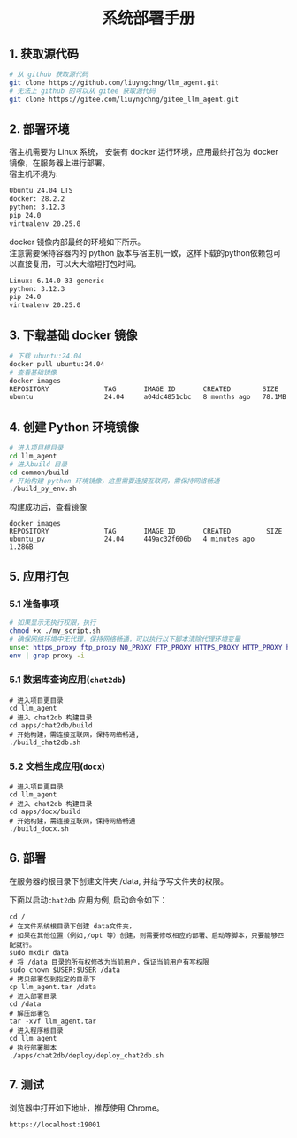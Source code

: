  <center><h1>系统部署手册</h1></center>

## 1. 获取源代码
```sh
# 从 github 获取源代码
git clone https://github.com/liuyngchng/llm_agent.git
# 无法上 github 的可以从 gitee 获取源代码
git clone https://gitee.com/liuyngchng/gitee_llm_agent.git
```
## 2. 部署环境
宿主机需要为 Linux 系统， 安装有 docker 运行环境，应用最终打包为 docker 镜像，在服务器上进行部署。  
宿主机环境为:

```sh
Ubuntu 24.04 LTS
docker: 28.2.2
python: 3.12.3
pip 24.0
virtualenv 20.25.0
```
docker 镜像内部最终的环境如下所示。  
注意需要保持容器内的 python 版本与宿主机一致，这样下载的python依赖包可以直接复用，可以大大缩短打包时间。

```sh
Linux: 6.14.0-33-generic
python: 3.12.3
pip 24.0
virtualenv 20.25.0
```
## 3. 下载基础 docker 镜像

```sh
# 下载 ubuntu:24.04
docker pull ubuntu:24.04
# 查看基础镜像
docker images
REPOSITORY              TAG       IMAGE ID       CREATED        SIZE
ubuntu                  24.04     a04dc4851cbc   8 months ago   78.1MB

```

## 4. 创建 Python 环境镜像
```sh
# 进入项目根目录
cd llm_agent
# 进入build 目录
cd common/build
# 开始构建 python 环境镜像，这里需要连接互联网，需保持网络畅通
./build_py_env.sh
```
构建成功后，查看镜像
```shell
docker images
REPOSITORY              TAG       IMAGE ID       CREATED         SIZE
ubuntu_py               24.04     449ac32f606b   4 minutes ago   1.28GB
```

## 5. 应用打包

### 5.1 准备事项

```sh
# 如果显示无执行权限，执行 
chmod +x ./my_script.sh
# 确保网络环境中无代理，保持网络畅通，可以执行以下脚本清除代理环境变量
unset https_proxy ftp_proxy NO_PROXY FTP_PROXY HTTPS_PROXY HTTP_PROXY http_proxy ALL_PROXY all_proxy no_proxy
env | grep proxy -i
```

### 5.1 数据库查询应用(`chat2db`)
```shell
# 进入项目更目录
cd llm_agent
# 进入 chat2db 构建目录
cd apps/chat2db/build
# 开始构建，需连接互联网，保持网络畅通,
./build_chat2db.sh
```

### 5.2 文档生成应用(`docx`)
```shell
# 进入项目更目录
cd llm_agent
# 进入 chat2db 构建目录
cd apps/docx/build
# 开始构建，需连接互联网，保持网络畅通
./build_docx.sh
```
## 6. 部署
在服务器的根目录下创建文件夹 /data, 并给予写文件夹的权限。

下面以启动`chat2db` 应用为例, 启动命令如下：

```shell
cd /
# 在文件系统根目录下创建 data文件夹， 
# 如果在其他位置（例如,/opt 等）创建，则需要修改相应的部署、启动等脚本，只要能够匹配就行。
sudo mkdir data
# 将 /data 目录的所有权修改为当前用户，保证当前用户有写权限
sudo chown $USER:$USER /data
# 拷贝部署包到指定的目录下
cp llm_agent.tar /data
# 进入部署目录
cd /data
# 解压部署包
tar -xvf llm_agent.tar
# 进入程序根目录
cd llm_agent
# 执行部署脚本
./apps/chat2db/deploy/deploy_chat2db.sh
```

## 7. 测试
浏览器中打开如下地址，推荐使用 Chrome。
```shell 
https://localhost:19001
```

